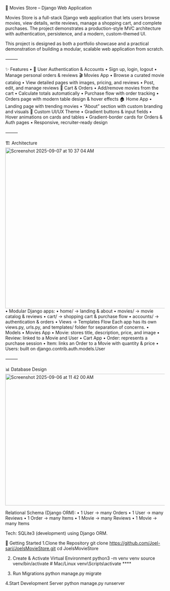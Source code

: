 🎥 Movies Store – Django Web Application

Movies Store is a full-stack Django web application that lets users browse movies, view details, write reviews, manage a shopping cart, and complete purchases. The project demonstrates a production-style MVC architecture with authentication, persistence, and a modern, custom-themed UI.

This project is designed as both a portfolio showcase and a practical demonstration of building a modular, scalable web application from scratch.

⸻

✨ Features
	•	🔑 User Authentication & Accounts
	•	Sign up, login, logout
	•	Manage personal orders & reviews
		🎬 Movies App
	•	Browse a curated movie catalog
	•	View detailed pages with images, pricing, and reviews
	•	Post, edit, and manage reviews
		🛒 Cart & Orders
	•	Add/remove movies from the cart
	•	Calculate totals automatically
	•	Purchase flow with order tracking
	•	Orders page with modern table design & hover effects
		🏠 Home App
	•	Landing page with trending movies
	•	“About” section with custom branding and visuals
		🎨 Custom UI/UX Theme
	•	Gradient buttons & input fields
	•	Hover animations on cards and tables
	•	Gradient-border cards for Orders & Auth pages
	•	Responsive, recruiter-ready design

⸻

🏗 Architecture
<img width="703" height="508" alt="Screenshot 2025-09-07 at 10 37 04 AM" src="https://github.com/user-attachments/assets/5c22f783-9e5d-489f-a4d6-b9810c6c0a57" />
	•	Modular Django apps:
	•	home/ → landing & about
	•	movies/ → movie catalog & reviews
	•	cart/ → shopping cart & purchase flow
	•	accounts/ → authentication & orders
	•	Views → Templates Flow
Each app has its own views.py, urls.py, and templates/ folder for separation of concerns.
	•	Models
	•	Movies App
	•	Movie: stores title, description, price, and image
	•	Review: linked to a Movie and User
	•	Cart App
	•	Order: represents a purchase session
	•	Item: links an Order to a Movie with quantity & price
	•	Users: built on django.contrib.auth.models.User

⸻

📊 Database Design
<img width="807" height="416" alt="Screenshot 2025-09-06 at 11 42 00 AM" src="https://github.com/user-attachments/assets/d5fb8e4e-039d-4dd8-a126-6ace5413988d" />

Relational Schema (Django ORM):
	•	1 User → many Orders
	•	1 User → many Reviews
	•	1 Order → many Items
	•	1 Movie → many Reviews
	•	1 Movie → many Items

Tech: SQLite3 (development) using Django ORM.

🚀 Getting Started
1.Clone the Repository
git clone https://github.com/Joel-sari/JoelsMovieStore.git
cd JoelsMovieStore


2. Create & Activate Virtual Environment
python3 -m venv venv
source venv/bin/activate   # Mac/Linux
venv\\Scripts\\activate ****

3. Run Migrations
python manage.py migrate


4.Start Development Server
python manage.py runserver





